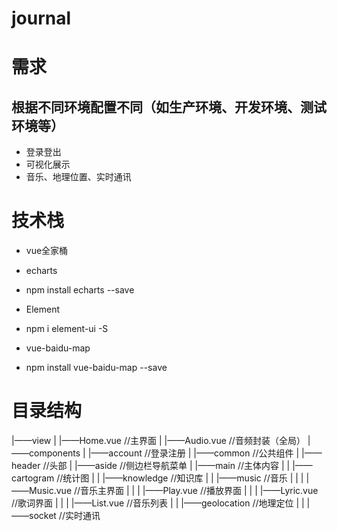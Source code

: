 # journal

# 需求
## 根据不同环境配置不同（如生产环境、开发环境、测试环境等）
+ 登录登出
+ 可视化展示
+ 音乐、地理位置、实时通讯

# 技术栈
+ vue全家桶
+ echarts
+   npm install echarts --save

+ Element
+   npm i element-ui -S

+ vue-baidu-map
+   npm install vue-baidu-map --save

# 目录结构
|——view
|  |——Home.vue   //主界面
|  |——Audio.vue  //音频封装（全局）
|——components
|  |——account   //登录注册
|  |——common    //公共组件
|  |——header    //头部
|  |——aside     //侧边栏导航菜单
|  |——main      //主体内容
|  |  |——cartogram  //统计图
|  |  |——knowledge  //知识库
|  |  |——music      //音乐
|  |  |  |——Music.vue   //音乐主界面
|  |  |  |——Play.vue    //播放界面
|  |  |  |——Lyric.vue   //歌词界面
|  |  |  |——List.vue    //音乐列表
|  |  |——geolocation //地理定位
|  |  |——socket      //实时通讯